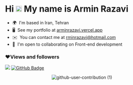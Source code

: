 Hi <img src="https://raw.githubusercontent.com/MartinHeinz/MartinHeinz/master/wave.gif" width="20px">  My name is Armin Razavi 
==============================

* 🌍  I'm based in Iran, Tehran
* 🖥️  See my portfolio at [arminrazavi.vercel.app](http://arminrazavi.vercel.app)
* ✉️  You can contact me at [rminrazavi@hotmail.com](mailto:rminrazavi@hotmail.com) 
* 🤝  I'm open to collaborating on Front-end development

<!-- ### 📊Badges (My GitHub Stats) -->
<!-- <a href="https://github.com/rastegardev" align="left"><img src="https://github-readme-stats.vercel.app/api/top-langs/?username=rminrazavi&langs_count=10&title_color=0891b2&text_color=ffffff&icon_color=0891b2&bg_color=1c1917&hide_border=true&locale=en&custom_title=Top%20%Languages" alt="Top Languages" /></a> -->

### ❤Views and followers

![](https://komarev.com/ghpvc/?username=rminrazavi)
<a href="https://github.com/rminrazavi?tab=followers"><img src="https://img.shields.io/github/followers/rminrazavi?label=Followers&style=social" alt="GitHub Badge"></a>

<div align=center>
    
 ![github-user-contribution (1)](https://user-images.githubusercontent.com/97861491/171216843-3ace5e2b-1297-4cc9-9314-6173b3bd2d39.svg)
    
</div>

